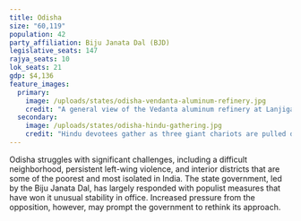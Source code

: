 ```yaml
---
title: Odisha
size: "60,119"
population: 42
party_affiliation: Biju Janata Dal (BJD)
legislative_seats: 147
rajya_seats: 10
lok_seats: 21
gdp: $4,136
feature_images:
  primary:
    image: /uploads/states/odisha-vendanta-aluminum-refinery.jpg
    credit: "A general view of the Vedanta aluminum refinery at Lanjigarh. (Photo credit should read STRDEL/AFP/Getty Images)"
  secondary:
    image: /uploads/states/odisha-hindu-gathering.jpg
    credit: "Hindu devotees gather as three giant chariots are pulled during the Rath Yatra of Lord Jagannath in Puri, some 70kms east of Orissa. (STR/AFP/GettyImages)"
---
```


Odisha struggles with significant challenges, including a difficult neighborhood, persistent left-wing violence, and interior districts that are some of the poorest and most isolated in India. The state government, led by the Biju Janata Dal, has largely responded with populist measures that have won it unusual stability in office. Increased pressure from the opposition, however, may prompt the government to rethink its approach.
